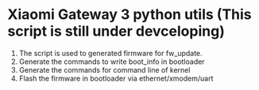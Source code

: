 # Xiaomi Gateway 3 python utils (This script is still under devceloping)

1. The script is used to generated firmware for fw_update.
2. Generate the commands to write boot_info in bootloader
3. Generate the commands for command line of kernel
4. Flash the firmware in bootloader via ethernet/xmodem/uart
